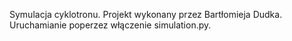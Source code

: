 Symulacja cyklotronu. Projekt wykonany przez Bartłomieja Dudka. Uruchamianie poperzez włączenie simulation.py.
